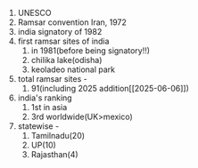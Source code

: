 1. UNESCO
2. Ramsar convention Iran, 1972
3. india signatory of 1982
4. first ramsar sites of india
	1. in 1981(before being signatory!!)
	2. chilika lake(odisha)
	3. keoladeo national park
5. total ramsar sites - 
	1. 91(including 2025 addition[[2025-06-06]])
6. india's ranking
	1. 1st in asia
	2. 3rd worldwide(UK>mexico)
7. statewise - 
	1. Tamilnadu(20)
	2. UP(10)
	3. Rajasthan(4)